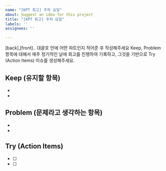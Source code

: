 ```yaml
---
name: "[KPT 회고] 주차 요일"
about: Suggest an idea for this project
title: "[KPT 회고] 주차 요일"
labels: ''
assignees: ''

---
```


[back],[front]..  대괄호 안에 어떤 파트인지 적어준 후 작성해주세요
Keep, Problem 항목에 대해서 매주 정기적인 날에 회고를 진행하여 기록하고, 그것을 기반으로 Try (Action Items)  이슈를 생성해주세요.
 
 ## Keep (유지할 항목)
 * 
 * 
 
 ## Problem (문제라고 생각하는 항목)
 *
 * 
 
 ## Try (Action Items)
 * [ ] 
 * [ ]
